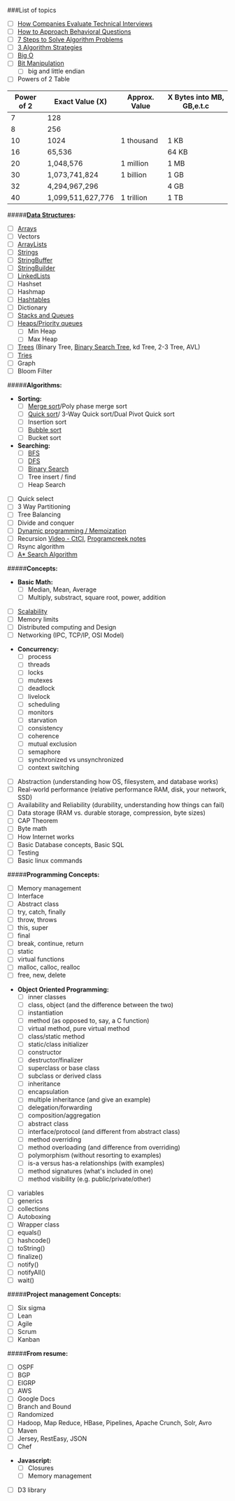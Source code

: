 ###List of topics
- [ ] [How Companies Evaluate Technical Interviews](https://www.youtube.com/watch?v=jxAWQN5t6wg)
- [ ] [How to Approach Behavioral Questions](https://www.youtube.com/watch?v=tZxNNKqxXnw)
- [ ] [7 Steps to Solve Algorithm Problems](https://www.youtube.com/watch?v=GKgAVjJxh9w)
- [ ] [3 Algorithm Strategies](https://www.youtube.com/watch?v=84UYVCluClQ)
- [ ] [Big O](https://www.youtube.com/watch?v=v4cd1O4zkGw)
- [ ] [Bit Manipulation](https://www.youtube.com/watch?v=NLKQEOgBAnw)
  - [ ] big and little endian
- [ ] Powers of 2 Table

Power of 2  | Exact Value (X)   | Approx. Value | X Bytes into MB, GB,e.t.c
------------| ------------------| --------------| ------------------------
7  | 128 | |
8  | 256 | |
10 | 1024 | 1 thousand | 1 KB
16 | 65,536 | | 64 KB
20 | 1,048,576 | 1 million | 1 MB
30 | 1,073,741,824 | 1 billion | 1 GB
32 | 4,294,967,296 | | 4 GB
40 | 1,099,511,627,776 | 1 trillion | 1 TB

#####**[Data Structures](https://www.coursera.org/learn/data-structures/home):**
- [ ] [Arrays](https://www.youtube.com/watch?v=NLAzwv4D5iI)
- [ ] Vectors
- [ ] [ArrayLists](https://www.youtube.com/watch?v=NLAzwv4D5iI)
- [ ] [Strings](https://www.youtube.com/watch?v=gbxodBVkElQ)
- [ ] [StringBuffer](https://www.youtube.com/watch?v=gbxodBVkElQ)
- [ ] [StringBuilder](https://www.youtube.com/watch?v=gbxodBVkElQ)
- [ ] [LinkedLists](https://www.youtube.com/watch?v=njTh_OwMljA)
- [ ] Hashset
- [ ] Hashmap
- [ ] [Hashtables](https://www.youtube.com/watch?v=shs0KM3wKv8)
- [ ] Dictionary
- [ ] [Stacks and Queues](https://www.youtube.com/watch?v=wjI1WNcIntg)
- [ ] [Heaps/Priority queues](https://www.youtube.com/watch?v=t0Cq6tVNRBA)
  - [ ] Min Heap
  - [ ] Max Heap
- [ ] [Trees](https://www.youtube.com/watch?v=oSWTXtMglKE) (Binary Tree, [Binary Search Tree](https://www.youtube.com/watch?v=i_Q0v_Ct5lY), kd Tree, 2-3 Tree, AVL)
- [ ] [Tries](https://www.youtube.com/watch?v=zIjfhVPRZCg)
- [ ] Graph
- [ ] Bloom Filter

#####**Algorithms:**
- **Sorting:**
  - [ ] [Merge sort](https://www.youtube.com/watch?v=KF2j-9iSf4Q)/Poly phase merge sort
  - [ ] [Quick sort](https://www.youtube.com/watch?v=SLauY6PpjW4)/ 3-Way Quick sort/Dual Pivot Quick sort
  - [ ] Insertion sort
  - [ ] [Bubble sort](https://www.youtube.com/watch?v=6Gv8vg0kcHc)
  - [ ] Bucket sort

- **Searching:**
  - [ ] [BFS](https://www.youtube.com/watch?v=zaBhtODEL0w)
  - [ ] [DFS](https://www.youtube.com/watch?v=zaBhtODEL0w)
  - [ ] [Binary Search](https://www.youtube.com/watch?v=P3YID7liBug)
  - [ ] Tree insert / find
  - [ ] Heap Search
- [ ] Quick select
- [ ] 3 Way Partitioning
- [ ] Tree Balancing
- [ ] Divide and conquer
- [ ] [Dynamic programming / Memoization](https://www.youtube.com/watch?v=P8Xa2BitN3I)
- [ ] Recursion [Video - CtCI](https://www.youtube.com/watch?v=KEEKn7Me-ms), [Programcreek notes](http://www.programcreek.com/2012/10/iteration-vs-recursion-in-java/)
- [ ] Rsync algorithm
- [ ] [A* Search Algorithm](http://www.geeksforgeeks.org/a-search-algorithm/)

#####**Concepts:**
- **Basic Math:**
  - [ ] Median, Mean, Average
  - [ ] Multiply, substract, square root, power, addition
- [ ] [Scalability](http://www.lecloud.net/post/7295452622/scalability-for-dummies-part-1-clones)
- [ ] Memory limits
- [ ] Distributed computing and Design
- [ ] Networking (IPC, TCP/IP, OSI Model)
- **Concurrency:**
  - [ ] process
  - [ ] threads
  - [ ] locks
  - [ ] mutexes
  - [ ] deadlock
  - [ ] livelock
  - [ ] scheduling
  - [ ] monitors
  - [ ] starvation
  - [ ] consistency
  - [ ] coherence
  - [ ] mutual exclusion
  - [ ] semaphore
  - [ ] synchronized vs unsynchronized
  - [ ] context switching
- [ ] Abstraction (understanding how OS, filesystem, and database works)
- [ ] Real-world performance (relative performance RAM, disk, your network, SSD)
- [ ] Availability and Reliability (durability, understanding how things can fail)
- [ ] Data storage (RAM vs. durable storage, compression, byte sizes)
- [ ] CAP Theorem
- [ ] Byte math
- [ ] How Internet works
- [ ] Basic Database concepts, Basic SQL
- [ ] Testing
- [ ] Basic linux commands

#####**Programming Concepts:**
- [ ] Memory management
- [ ] Interface
- [ ] Abstract class
- [ ] try, catch, finally
- [ ] throw, throws
- [ ] this, super
- [ ] final
- [ ] break, continue, return
- [ ] static
- [ ] virtual functions
- [ ] malloc, calloc, realloc
- [ ] free, new, delete
- **Object Oriented Programming:**
  - [ ] inner classes
  - [ ] class, object (and the difference between the two)
  - [ ] instantiation
  - [ ] method (as opposed to, say, a C function)
  - [ ] virtual method, pure virtual method
  - [ ] class/static method
  - [ ] static/class initializer
  - [ ] constructor
  - [ ] destructor/finalizer
  - [ ] superclass or base class
  - [ ] subclass or derived class
  - [ ] inheritance
  - [ ] encapsulation
  - [ ] multiple inheritance (and give an example)
  - [ ] delegation/forwarding
  - [ ] composition/aggregation
  - [ ] abstract class
  - [ ] interface/protocol (and different from abstract class)
  - [ ] method overriding
  - [ ] method overloading (and difference from overriding)
  - [ ] polymorphism (without resorting to examples)
  - [ ] is-a versus has-a relationships (with examples)
  - [ ] method signatures (what's included in one)
  - [ ] method visibility (e.g. public/private/other)
- [ ] variables
- [ ] generics
- [ ] collections
- [ ] Autoboxing
- [ ] Wrapper class
- [ ] equals()
- [ ] hashcode()
- [ ] toString()
- [ ] finalize()
- [ ] notify()
- [ ] notifyAll()
- [ ] wait()

#####**Project management Concepts:**
- [ ] Six sigma
- [ ] Lean
- [ ] Agile
- [ ] Scrum
- [ ] Kanban

#####**From resume:**
- [ ] OSPF
- [ ] BGP
- [ ] EIGRP
- [ ] AWS
- [ ] Google Docs
- [ ] Branch and Bound
- [ ] Randomized
- [ ] Hadoop, Map Reduce, HBase, Pipelines, Apache Crunch, Solr, Avro
- [ ] Maven
- [ ] Jersey, RestEasy, JSON
- [ ] Chef
- **Javascript:**
  - [ ] Closures
  - [ ] Memory management
- [ ] D3 library
